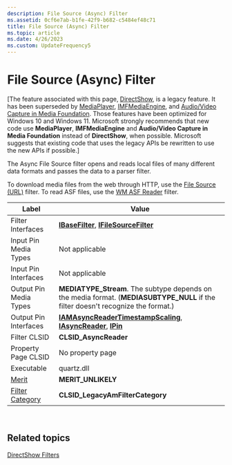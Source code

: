 ```yaml
---
description: File Source (Async) Filter
ms.assetid: 0cf6e7ab-b1fe-42f9-b682-c5484ef48c71
title: File Source (Async) Filter
ms.topic: article
ms.date: 4/26/2023
ms.custom: UpdateFrequency5
---
```


# File Source (Async) Filter

\[The feature associated with this page, [DirectShow](/windows/win32/directshow/directshow), is a legacy feature. It has been superseded by [MediaPlayer](/uwp/api/Windows.Media.Playback.MediaPlayer), [IMFMediaEngine](/windows/win32/api/mfmediaengine/nn-mfmediaengine-imfmediaengine), and [Audio/Video Capture in Media Foundation](windows/win32/medfound/audio-video-capture-in-media-foundation). Those features have been optimized for Windows 10 and Windows 11. Microsoft strongly recommends that new code use **MediaPlayer**, **IMFMediaEngine** and **Audio/Video Capture in Media Foundation** instead of **DirectShow**, when possible. Microsoft suggests that existing code that uses the legacy APIs be rewritten to use the new APIs if possible.\]

The Async File Source filter opens and reads local files of many different data formats and passes the data to a parser filter.

To download media files from the web through HTTP, use the [File Source (URL)](file-source--url--filter.md) filter. To read ASF files, use the [WM ASF Reader](wm-asf-reader-filter.md) filter.



| Label | Value |
|------------------------------------------|--------------------------------------------------------------------------------------------------------------------------------------|
| Filter Interfaces                        | [**IBaseFilter**](/windows/desktop/api/Strmif/nn-strmif-ibasefilter), [**IFileSourceFilter**](/windows/desktop/api/Strmif/nn-strmif-ifilesourcefilter)                                                   |
| Input Pin Media Types                    | Not applicable                                                                                                                       |
| Input Pin Interfaces                     | Not applicable                                                                                                                       |
| Output Pin Media Types                   | **MEDIATYPE\_Stream**. The subtype depends on the media format. (**MEDIASUBTYPE\_NULL** if the filter doesn't recognize the format.) |
| Output Pin Interfaces                    | [**IAMAsyncReaderTimestampScaling**](/windows/desktop/api/Strmif/nn-strmif-iamasyncreadertimestampscaling), [**IAsyncReader**](/windows/desktop/api/Strmif/nn-strmif-iasyncreader), [**IPin**](/windows/desktop/api/Strmif/nn-strmif-ipin) |
| Filter CLSID                             | **CLSID\_AsyncReader**                                                                                                               |
| Property Page CLSID                      | No property page                                                                                                                     |
| Executable                               | quartz.dll                                                                                                                           |
| [Merit](merit.md)                       | **MERIT\_UNLIKELY**                                                                                                                  |
| [Filter Category](filter-categories.md) | **CLSID\_LegacyAmFilterCategory**                                                                                                    |



 

## Related topics

<dl> <dt>

[DirectShow Filters](directshow-filters.md)
</dt> </dl>

 

 



